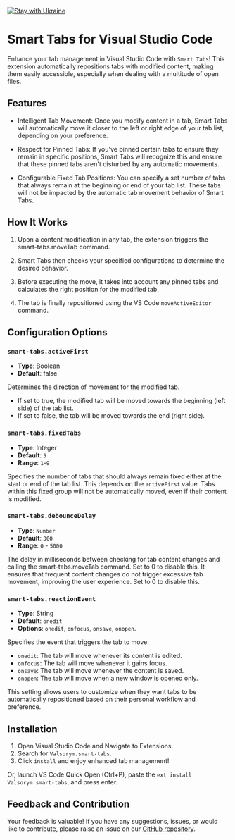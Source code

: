 [![Stay with Ukraine](https://img.shields.io/static/v1?label=Stay%20with&message=Ukraine%20♥&color=ffD700&labelColor=0057B8&style=flat)](https://u24.gov.ua/)

# Smart Tabs for Visual Studio Code

Enhance your tab management in Visual Studio Code with `Smart Tabs`! This extension automatically repositions tabs with modified content, making them easily accessible, especially when dealing with a multitude of open files.

## Features

- Intelligent Tab Movement: Once you modify content in a tab, Smart Tabs will automatically move it closer to the left or right edge of your tab list, depending on your preference.

- Respect for Pinned Tabs: If you've pinned certain tabs to ensure they remain in specific positions, Smart Tabs will recognize this and ensure that these pinned tabs aren't disturbed by any automatic movements.

- Configurable Fixed Tab Positions: You can specify a set number of tabs that always remain at the beginning or end of your tab list. These tabs will not be impacted by the automatic tab movement behavior of Smart Tabs.

## How It Works

1. Upon a content modification in any tab, the extension triggers the smart-tabs.moveTab command.

2. Smart Tabs then checks your specified configurations to determine the desired behavior.

3. Before executing the move, it takes into account any pinned tabs and calculates the right position for the modified tab.

4. The tab is finally repositioned using the VS Code `moveActiveEditor` command.


## Configuration Options

### `smart-tabs.activeFirst`

- **Type**: Boolean
- **Default**: false

Determines the direction of movement for the modified tab.

- If set to true, the modified tab will be moved towards the beginning (left side) of the tab list.
- If set to false, the tab will be moved towards the end (right side).

### `smart-tabs.fixedTabs`

- **Type**: Integer
- **Default**: `5`
- **Range**: `1`-`9`

Specifies the number of tabs that should always remain fixed either at the start or end of the tab list. This depends on the `activeFirst` value. Tabs within this fixed group will not be automatically moved, even if their content is modified.

### `smart-tabs.debounceDelay`

- **Type**: `Number`
- **Default**: `300`
- **Range**: `0` - `5000`

The delay in milliseconds between checking for tab content changes and calling the smart-tabs.moveTab command. Set to 0 to disable this. It ensures that frequent content changes do not trigger excessive tab movement, improving the user experience. Set to 0 to disable this.


### `smart-tabs.reactionEvent`

- **Type**: String
- **Default**: `onedit`
- **Options**: `onedit`, `onfocus`, `onsave`, `onopen`.

Specifies the event that triggers the tab to move:

- `onedit`: The tab will move whenever its content is edited.
- `onfocus`: The tab will move whenever it gains focus.
- `onsave`: The tab will move whenever the content is saved.
- `onopen`: The tab will move when a new window is opened only.

This setting allows users to customize when they want tabs to be automatically repositioned based on their personal workflow and preference.


## Installation

1. Open Visual Studio Code and Navigate to Extensions.
2. Search for `Valsorym.smart-tabs`.
3. Click `install` and enjoy enhanced tab management!

Or, launch VS Code Quick Open (Ctrl+P), paste the `ext install Valsorym.smart-tabs`, and press enter.

## Feedback and Contribution

Your feedback is valuable! If you have any suggestions, issues, or would like to contribute, please raise an issue on our [GitHub repository](https://github.com/valsorym/vscode-smart-tabs).

